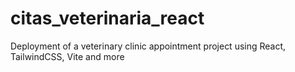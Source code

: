 # citas_veterinaria_react #
Deployment of a veterinary clinic appointment project using React, TailwindCSS, Vite and more
